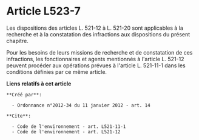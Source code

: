 # Article L523-7

Les dispositions des articles L. 521-12 à L. 521-20 sont applicables à la recherche et à la constatation des infractions aux
dispositions du présent chapitre.

Pour les besoins de leurs missions de recherche et de constatation de ces infractions, les fonctionnaires et agents
mentionnés à l'article L. 521-12 peuvent procéder aux opérations prévues à l'article L. 521-11-1 dans les conditions définies
par ce même article.

**Liens relatifs à cet article**

	**Créé par**:

	  - Ordonnance n°2012-34 du 11 janvier 2012 - art. 14

	**Cite**:

	  - Code de l'environnement - art. L521-11-1
	  - Code de l'environnement - art. L521-12
